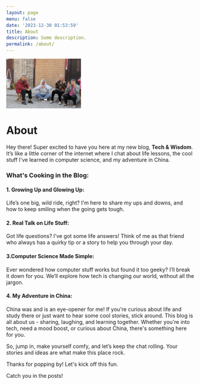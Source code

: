 ```yaml
---
layout: page
menu: false
date: '2023-12-30 01:53:59'
title: About
description: Some description.
permalink: /about/
---
```


<img class="img-rounded" src="/assets/img/uploads/027A7509.jpg" alt="Tech & Wisdom" width="200">

# About

Hey there! Super excited to have you here at my new blog, **Tech & Wisdom**. It’s like a little corner of the internet where I chat about life lessons, the cool stuff I've learned in computer science, and my adventure in China.
### What's Cooking in the Blog:
#### 1. Growing Up and Glowing Up: 
Life’s one big, wild ride, right? I'm here to share my ups and downs, and how to keep smiling when the going gets tough.
#### 2. Real Talk on Life Stuff: 
Got life questions? I’ve got some life answers! Think of me as that friend who always has a quirky tip or a story to help you through your day.
#### 3.Computer Science Made Simple: 
Ever wondered how computer stuff works but found it too geeky? I’ll break it down for you. We’ll explore how tech is changing our world, without all the jargon.
#### 4. My Adventure in China: 
China was and is an eye-opener for me! If you're curious about life and study there or just want to hear some cool stories, stick around.
This blog is all about us - sharing, laughing, and learning together. Whether you're into tech, need a mood boost, or curious about China, there's something here for you.

So, jump in, make yourself comfy, and let’s keep the chat rolling. Your stories and ideas are what make this place rock.

Thanks for popping by! Let's kick off this fun.

Catch you in the posts!
